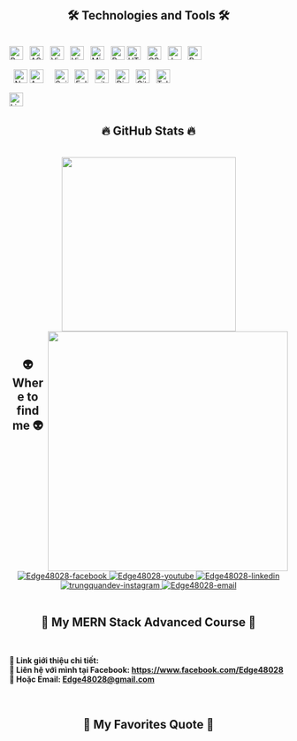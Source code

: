 <!-- Edge48028 -->
</a>

<h2 align="center">🛠 Technologies and Tools 🛠</h2>
<br>
<!-- https://simpleicons.org/ -->
<span><img src="https://img.shields.io/badge/Python-282C34?logo=python&logoColor=#3776AB" alt="Pythonlogo" title="Python" height="25" /></span>
&nbsp;
<span><img src="https://img.shields.io/badge/ASP.NET-282C34?logo=dotnet&logoColor=#512BD4" alt="ASP.NETlogo" title="ASP.NET" height="25" /></span>
&nbsp;
<span><img src="https://img.shields.io/badge/Visual Studio-282C34?logo=visualstudio&logoColor=#5C2D91" alt="Visual Studio logo" title="Visual Studio" height="25" /></span>
&nbsp;
<span><img src="https://img.shields.io/badge/VS%20Code-282C34?logo=visual-studio-code&logoColor=#007ACC" alt="Visual Studio Code logo" title="Visual Studio Code" height="25" /></span>
&nbsp;
<span><img src="https://img.shields.io/badge/MicrosoftSQLServer-282C34?logo=microsoftsqlserver&logoColor=#CC2927" alt="Microsoft SQL Server logo" title="Microsoft SQl Server" height="25" /></span>
&nbsp;
<span><img src="https://img.shields.io/badge/PostMan-282C34?logo=postman&logoColor=#FF6C37" alt="PostMan logo" title="PostMan" height="25" /></span>
<span><img src="https://img.shields.io/badge/HTML5-282C34?logo=html5&logoColor=#E34F26" alt="HTML5 logo" title="HTML5" height="25" /></span>
&nbsp;
<span><img src="https://img.shields.io/badge/CSS3-282C34?logo=css3&logoColor=#1572B6" alt="CSS3 logo" title="CSS3" height="25" /></span>
&nbsp;
<span><img src="https://img.shields.io/badge/JavaScript-282C34?logo=javascript&logoColor=#F7DF1E" alt="JavaScript logo" title="JavaScript" height="25" /></span>
&nbsp;
<span><img src="https://img.shields.io/badge/Bootstrap-282C34?logo=bootstrap&logoColor=#7952B3" alt="Bootstrap logo" title="Bootstrap" height="25" /></span>
&nbsp;

&nbsp;
<span><img src="https://img.shields.io/badge/NetBeans IDE-282C34?logo=apachenetbeanside&logoColor=#1B6AC6" alt="NetBeans logo" title="NetBeans" height="25" /></span>
<span><img src="https://img.shields.io/badge/Android Studio-282C34?logo=androidstudio&logoColor=#3DDC84" alt="Android Studio logo" title="Android Studio" height="25" /></span>
&nbsp;
&nbsp;
<span><img src="https://img.shields.io/badge/Spider IDE-282C34?logo=spyderide&logoColor=#FF0000" alt="Spider logo" title="Spider IDE" height="25" /></span>
&nbsp;
<span><img src="https://img.shields.io/badge/Eclipse IDE-282C34?logo=eclipseide&logoColor=#2C2255" alt="Eclipse logo" title="Eclipse" height="25" /></span>
&nbsp;
<span><img src="https://img.shields.io/badge/git-282C34?logo=git&logoColor=#F05032" alt="git logo" title="git" height="25" /></span>
&nbsp;
<span><img src="https://img.shields.io/badge/Discord-282C34?logo=discord&logoColor=#5865F2" alt="Discord logo" title="Discord" height="25" /></span>
&nbsp;
<span><img src="https://img.shields.io/badge/GitHub-282C34?logo=github&logoColor=#181717" alt="GitHub logo" title="GitHub" height="25" /></span>
&nbsp;
<span><img src="https://img.shields.io/badge/Telegram-282C34?logo=telegram&logoColor=#26A5E4" alt="Telegram logo" title="Telegram" height="25" /></span>
&nbsp;

<span><img src="https://img.shields.io/badge/LightRoom-282C34?logo=adobelightroom&logoColor=21759B" alt="LightRoom logo" title="LightRoom" height="25" /></span>
&nbsp;
<br>
<h2 align="center">🔥 GitHub Stats 🔥</h2>
<!-- https://github.com/anuraghazra/github-readme-stats -->
<br>
<div align=center>
  <a href="#" title="Edge48028">
    <img width="315" align="center" src="https://github-readme-stats.vercel.app/api/top-langs/?username=Edge48028&hide=c%23,powershell,Mathematica,Ruby,Objective-C,Objective-C%2b%2b,Cuda&title_color=61dafb&text_color=ffffff&icon_color=61dafb&bg_color=20232a&langs_count=8&layout=compact&border_color=61dafb&hide_border=true" />
  </a>
  <a href="#" title="Edge48028">
    <img align="right" width="434" src="https://github-readme-stats.vercel.app/api?username=Edge48028&show_icons=true&theme=react&border_color=61dafb&hide_border=true" />
  </a>
</div>

<br>
<h2 align="center">👽 Where to find me 👽</h2>
<br>
<!-- https://icons8.com -->
<div align="center">
  <a href="https://facebook.com/Edge48028" target="blank">
    <img src="https://img.icons8.com/bubbles/100/000000/facebook-new.png" alt="Edge48028-facebook" />
  </a>
  <a href="#" target="blank">
    <img src="https://img.icons8.com/bubbles/100/000000/youtube-squared.png" alt="Edge48028-youtube" />
  </a>
  <a href="https://www.linkedin.com/in/Edge48028" target="blank">
    <img src="https://img.icons8.com/bubbles/100/000000/linkedin.png" alt="Edge48028-linkedin" />
  </a>
  <a href="https://instagram.com/Edge48028" target="blank">
    <img src="https://img.icons8.com/bubbles/100/000000/instagram.png" alt="trungquandev-instagram" />
  </a>
  <a href="mailto:Edge48028@gmail.com" target="top">
    <img src="https://img.icons8.com/bubbles/100/000000/apple-mail.png" alt="Edge48028-email" />
  </a>
</div>

<br>

<h2 align="center">📖 My MERN Stack Advanced Course 📖</h2>
<br>
<p>
  </a>
</p>
<p>
  <strong>🔗 Link giới thiệu chi tiết: <a href="https://linktr.ee/edge48028?fbclid=IwAR2ElInN1lZDqoQJG4uT2al4ku7MzmKXJM4TSTMjuxL4bGSaHvAIeU5Nfmw" target="_blank"></a></strong>
  <br>
  <strong>🔗 Liên hệ với mình tại Facebook: <a href="https://www.facebook.com/Edge48028" target="_blank">https://www.facebook.com/Edge48028</a></strong>
  <br>
  <strong>📧 Hoặc Email: <a href="mailto:Edge48028@gmail.com" target="_top">Edge48028@gmail.com</a></strong>
</p>
<br>
<h2 align="center">📑 My Favorites Quote 📑</h2>
<br>

